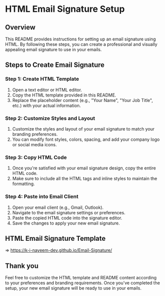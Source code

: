 # HTML Email Signature Setup

## Overview
This README provides instructions for setting up an email signature using HTML. By following these steps, you can create a professional and visually appealing email signature to use in your emails.

## Steps to Create Email Signature

### Step 1: Create HTML Template
1. Open a text editor or HTML editor.
2. Copy the HTML template provided in this README.
3. Replace the placeholder content (e.g., "Your Name", "Your Job Title", etc.) with your actual information.

### Step 2: Customize Styles and Layout
1. Customize the styles and layout of your email signature to match your branding preferences.
2. You can modify font styles, colors, spacing, and add your company logo or social media icons.

### Step 3: Copy HTML Code
1. Once you're satisfied with your email signature design, copy the entire HTML code.
2. Make sure to include all the HTML tags and inline styles to maintain the formatting.

### Step 4: Paste into Email Client
1. Open your email client (e.g., Gmail, Outlook).
2. Navigate to the email signature settings or preferences.
3. Paste the copied HTML code into the signature editor.
4. Save the changes to apply your new email signature.

## HTML Email Signature Template
=> https://k-i-nayeem-dev.github.io/Email-Signature/

## Thank you
Feel free to customize the HTML template and README content according to your preferences and branding requirements. Once you've completed the setup, your new email signature will be ready to use in your emails.
